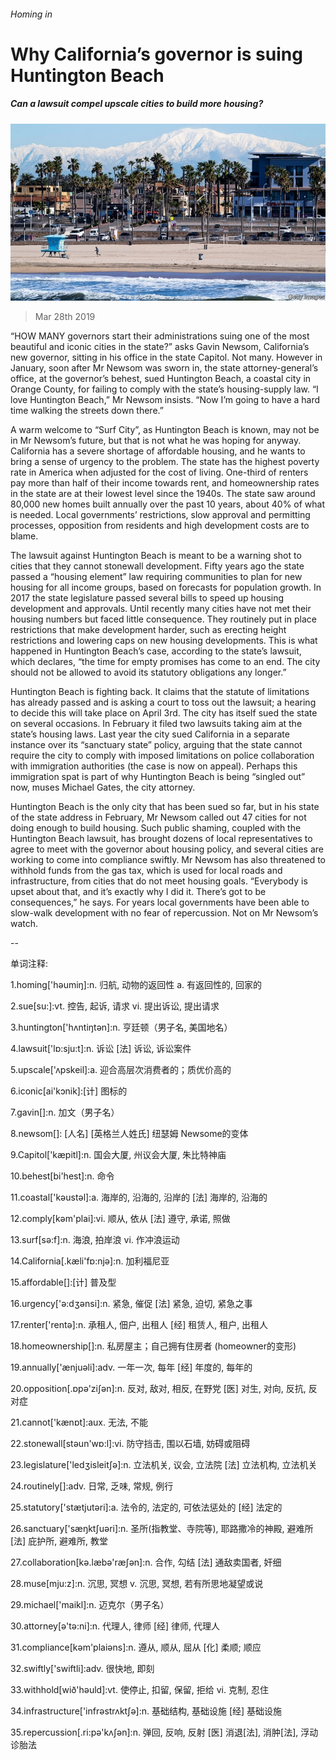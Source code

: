 ###### Homing in

# Why California’s governor is suing Huntington Beach 

##### Can a lawsuit compel upscale cities to build more housing? 

![image](images/20190330_USP002_0.jpg) 

> Mar 28th 2019 

“HOW MANY governors start their administrations suing one of the most beautiful and iconic cities in the state?” asks Gavin Newsom, California’s new governor, sitting in his office in the state Capitol. Not many. However in January, soon after Mr Newsom was sworn in, the state attorney-general’s office, at the governor’s behest, sued Huntington Beach, a coastal city in Orange County, for failing to comply with the state’s housing-supply law. “I love Huntington Beach,” Mr Newsom insists. “Now I’m going to have a hard time walking the streets down there.” 

A warm welcome to “Surf City”, as Huntington Beach is known, may not be in Mr Newsom’s future, but that is not what he was hoping for anyway. California has a severe shortage of affordable housing, and he wants to bring a sense of urgency to the problem. The state has the highest poverty rate in America when adjusted for the cost of living. One-third of renters pay more than half of their income towards rent, and homeownership rates in the state are at their lowest level since the 1940s. The state saw around 80,000 new homes built annually over the past 10 years, about 40% of what is needed. Local governments’ restrictions, slow approval and permitting processes, opposition from residents and high development costs are to blame. 

The lawsuit against Huntington Beach is meant to be a warning shot to cities that they cannot stonewall development. Fifty years ago the state passed a “housing element” law requiring communities to plan for new housing for all income groups, based on forecasts for population growth. In 2017 the state legislature passed several bills to speed up housing development and approvals. Until recently many cities have not met their housing numbers but faced little consequence. They routinely put in place restrictions that make development harder, such as erecting height restrictions and lowering caps on new housing developments. This is what happened in Huntington Beach’s case, according to the state’s lawsuit, which declares, “the time for empty promises has come to an end. The city should not be allowed to avoid its statutory obligations any longer.” 

Huntington Beach is fighting back. It claims that the statute of limitations has already passed and is asking a court to toss out the lawsuit; a hearing to decide this will take place on April 3rd. The city has itself sued the state on several occasions. In February it filed two lawsuits taking aim at the state’s housing laws. Last year the city sued California in a separate instance over its “sanctuary state” policy, arguing that the state cannot require the city to comply with imposed limitations on police collaboration with immigration authorities (the case is now on appeal). Perhaps this immigration spat is part of why Huntington Beach is being “singled out” now, muses Michael Gates, the city attorney. 

Huntington Beach is the only city that has been sued so far, but in his state of the state address in February, Mr Newsom called out 47 cities for not doing enough to build housing. Such public shaming, coupled with the Huntington Beach lawsuit, has brought dozens of local representatives to agree to meet with the governor about housing policy, and several cities are working to come into compliance swiftly. Mr Newsom has also threatened to withhold funds from the gas tax, which is used for local roads and infrastructure, from cities that do not meet housing goals. “Everybody is upset about that, and it’s exactly why I did it. There’s got to be consequences,” he says. For years local governments have been able to slow-walk development with no fear of repercussion. Not on Mr Newsom’s watch. 

-- 

 单词注释:

1.homing['hәumiŋ]:n. 归航, 动物的返回性 a. 有返回性的, 回家的 

2.sue[su:]:vt. 控告, 起诉, 请求 vi. 提出诉讼, 提出请求 

3.huntington['hʌntiŋtәn]:n. 亨廷顿（男子名, 美国地名） 

4.lawsuit['lɒ:sju:t]:n. 诉讼 [法] 诉讼, 诉讼案件 

5.upscale['ʌpskeil]:a. 迎合高层次消费者的；质优价高的 

6.iconic[ai'kɔnik]:[计] 图标的 

7.gavin[]:n. 加文（男子名） 

8.newsom[]: [人名] [英格兰人姓氏] 纽瑟姆 Newsome的变体 

9.Capitol['kæpitl]:n. 国会大厦, 州议会大厦, 朱比特神庙 

10.behest[bi'hest]:n. 命令 

11.coastal['kәustәl]:a. 海岸的, 沿海的, 沿岸的 [法] 海岸的, 沿海的 

12.comply[kәm'plai]:vi. 顺从, 依从 [法] 遵守, 承诺, 照做 

13.surf[sә:f]:n. 海浪, 拍岸浪 vi. 作冲浪运动 

14.California[.kæli'fɒ:njә]:n. 加利福尼亚 

15.affordable[]:[计] 普及型 

16.urgency['ә:dʒәnsi]:n. 紧急, 催促 [法] 紧急, 迫切, 紧急之事 

17.renter['rentә]:n. 承租人, 佃户, 出租人 [经] 租赁人, 租户, 出租人 

18.homeownership[]:n. 私房屋主；自己拥有住房者 (homeowner的变形) 

19.annually['ænjuәli]:adv. 一年一次, 每年 [经] 年度的, 每年的 

20.opposition[.ɒpә'ziʃәn]:n. 反对, 敌对, 相反, 在野党 [医] 对生, 对向, 反抗, 反对症 

21.cannot['kænɒt]:aux. 无法, 不能 

22.stonewall[stәun'wɒ:l]:vi. 防守挡击, 围以石墙, 妨碍或阻碍 

23.legislature['ledʒisleitʃә]:n. 立法机关, 议会, 立法院 [法] 立法机构, 立法机关 

24.routinely[]:adv. 日常, 乏味, 常规, 例行 

25.statutory['stætjutәri]:a. 法令的, 法定的, 可依法惩处的 [经] 法定的 

26.sanctuary['sæŋktʃuәri]:n. 圣所(指教堂、寺院等), 耶路撒冷的神殿, 避难所 [法] 庇护所, 避难所, 教堂 

27.collaboration[kә.læbә'ræʃәn]:n. 合作, 勾结 [法] 通敌卖国者, 奸细 

28.muse[mju:z]:n. 沉思, 冥想 v. 沉思, 冥想, 若有所思地凝望或说 

29.michael['maikl]:n. 迈克尔（男子名） 

30.attorney[ә'tә:ni]:n. 代理人, 律师 [经] 律师, 代理人 

31.compliance[kәm'plaiәns]:n. 遵从, 顺从, 屈从 [化] 柔顺; 顺应 

32.swiftly['swiftli]:adv. 很快地, 即刻 

33.withhold[wið'hәuld]:vt. 使停止, 扣留, 保留, 拒给 vi. 克制, 忍住 

34.infrastructure['infrәstrʌktʃә]:n. 基础结构, 基础设施 [经] 基础设施 

35.repercussion[.ri:pә'kʌʃәn]:n. 弹回, 反响, 反射 [医] 消退[法], 消肿[法], 浮动诊胎法 

